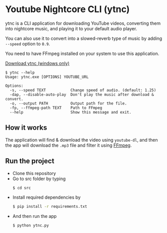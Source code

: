 # Youtube Nightcore CLI (ytnc)
ytnc is a CLI application for downloading YouTube videos, converting them into nightcore music, and playing it to your default audio player.

You can also use it to convert into a slowed-reverb type of music by adding `--speed` option to `0.9`.

You need to have FFmpeg installed on your system to use this application.

[Download ytnc (windows only)](https://github.com/bagaswastu/ytnc_cli/releases)

```
$ ytnc --help
Usage: ytnc.exe [OPTIONS] YOUTUBE_URL

Options:
  -s, --speed TEXT           Change speed of audio. (default: 1.25)
  -dap, --disable-auto-play  Don't play the music after download & convert.
  -o, --output PATH          Output path for the file.
  -fp, --ffmpeg-path TEXT    Path to FFmpeg
  --help                     Show this message and exit.
```

## How it works
The application will find & download the video using `youtube-dl`, and then the app will download the `.mp3` file and filter it using [FFmpeg](https://github.com/FFmpeg/FFmpeg).

## Run the project
- Clone this repository
- Go to src folder by typing 
  ```bash
  $ cd src
  ```
- Install required dependencies by 
  ```bash
  $ pip install -r requirements.txt
  ```
- And then run the app 
  ```bash
  $ python ytnc.py
  ```
